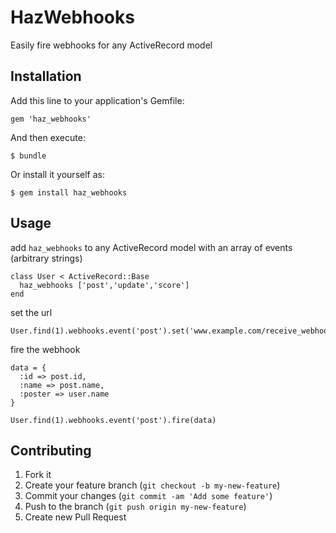 # HazWebhooks

Easily fire webhooks for any ActiveRecord model

## Installation

Add this line to your application's Gemfile:

    gem 'haz_webhooks'

And then execute:

    $ bundle

Or install it yourself as:

    $ gem install haz_webhooks

## Usage

add `haz_webhooks` to any ActiveRecord model with an array of events (arbitrary strings)

    class User < ActiveRecord::Base
      haz_webhooks ['post','update','score']
    end

set the url

    User.find(1).webhooks.event('post').set('www.example.com/receive_webhook')

fire the webhook

    data = {
      :id => post.id,
      :name => post.name,
      :poster => user.name
    }

    User.find(1).webhooks.event('post').fire(data)

## Contributing

1. Fork it
2. Create your feature branch (`git checkout -b my-new-feature`)
3. Commit your changes (`git commit -am 'Add some feature'`)
4. Push to the branch (`git push origin my-new-feature`)
5. Create new Pull Request
